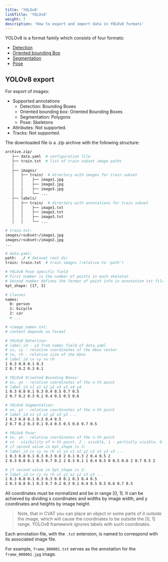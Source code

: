 ```yaml
---
title: 'YOLOv8'
linkTitle: 'YOLOv8'
weight: 7
description: 'How to export and import data in YOLOv8 formats'
---
```


YOLOv8 is a format family which consists of four formats:
- [Detection](https://docs.ultralytics.com/datasets/detect/)
- [Oriented bounding Box](https://docs.ultralytics.com/datasets/obb/)
- [Segmentation](https://docs.ultralytics.com/datasets/segment/)
- [Pose](https://docs.ultralytics.com/datasets/pose/)

## YOLOv8 export

For export of images:

- Supported annotations
  - Detection: Bounding Boxes
  - Oriented bounding box: Oriented Bounding Boxes
  - Segmentation: Polygons
  - Pose: Skeletons
- Attributes: Not supported.
- Tracks: Not supported.

The downloaded file is a .zip archive with the following structure:

```bash
archive.zip/
   ├── data.yaml  # configuration file
   ├── train.txt  # list of train subset image paths
   │
   ├── images/
   │   ├── train/  # directory with images for train subset
   │   │    ├── image1.jpg
   │   │    ├── image2.jpg
   │   │    ├── image3.jpg
   │   │    └── ...
   ├── labels/
   │   ├── train/  # directory with annotations for train subset
   │   │    ├── image1.txt
   │   │    ├── image2.txt
   │   │    ├── image3.txt
   │   │    └── ...

# train.txt:
images/<subset>/image1.jpg
images/<subset>/image2.jpg
...

# data.yaml:
path:  ./ # dataset root dir
train: train.txt  # train images (relative to 'path')

# YOLOv8 Pose specific field
# First number is the number of points in each skeleton
# Second number defines the format of point info in annotation txt files
kpt_shape: [17, 3]

# Classes
names:
  0: person
  1: bicycle
  2: car
  # ...

# <image_name>.txt:
# content depends on format

# YOLOv8 Detection:
# label_id - id from names field of data.yaml
# cx, cy - relative coordinates of the bbox center
# rw, rh - relative size of the bbox
# label_id cx cy rw rh
1 0.3 0.8 0.1 0.3
2 0.7 0.2 0.3 0.1

# YOLOv8 Oriented Bounding Boxes:
# xn, yn - relative coordinates of the n-th point
# label_id x1 y1 x2 y2 x3 y3 x4 y4
1 0.3 0.8 0.1 0.3 0.4 0.5 0.7 0.5
2 0.7 0.2 0.3 0.1 0.4 0.5 0.5 0.6

# YOLOv8 Segmentation:
# xn, yn - relative coordinates of the n-th point
# label_id x1 y1 x2 y2 x3 y3 ...
1 0.3 0.8 0.1 0.3 0.4 0.5
2 0.7 0.2 0.3 0.1 0.4 0.5 0.5 0.6 0.7 0.5

# YOLOv8 Pose:
# xn, yn - relative coordinates of the n-th point
# vn - visibility of n-th point. 2 - visible, 1 - partially visible, 0 - not visible
# if second value in kpt_shape is 3:
# label_id cx cy rw rh x1 y1 v1 x2 y2 v2 x3 y3 v3 ...
1 0.3 0.8 0.1 0.3 0.3 0.8 2 0.1 0.3 2 0.4 0.5 2
2 0.3 0.8 0.1 0.3 0.7 0.2 2 0.3 0.1 1 0.4 0.5 0 0.5 0.6 2 0.7 0.5 2

# if second value in kpt_shape is 2:
# label_id cx cy rw rh x1 y1 x2 y2 x3 y3 ...
1 0.3 0.8 0.1 0.3 0.3 0.8 0.1 0.3 0.4 0.5
2 0.3 0.8 0.1 0.3 0.7 0.2 0.3 0.1 0.4 0.5 0.5 0.6 0.7 0.5
```

All coordinates must be normalized and be in range \[0, 1\].
It can be achieved by dividing x coordinates and widths by image width,
and y coordinates and heights by image height.
> Note, that in CVAT you can place an object or some parts of it outside the image,
> which will cause the coordinates to be outside the \[0, 1\] range.
> YOLOv8 framework ignores labels with such coordinates.

Each annotation file, with the `.txt` extension,
is named to correspond with its associated image file.

For example, `frame_000001.txt` serves as the annotation for the
`frame_000001.jpg` image.
